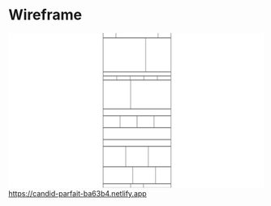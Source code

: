 <h1>Wireframe</h1>

<a href="https://candid-parfait-ba63b4.netlify.app"><img src="wireframe image.png"></a>
https://candid-parfait-ba63b4.netlify.app
